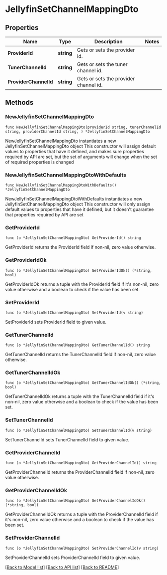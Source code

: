 # JellyfinSetChannelMappingDto

## Properties

Name | Type | Description | Notes
------------ | ------------- | ------------- | -------------
**ProviderId** | **string** | Gets or sets the provider id. | 
**TunerChannelId** | **string** | Gets or sets the tuner channel id. | 
**ProviderChannelId** | **string** | Gets or sets the provider channel id. | 

## Methods

### NewJellyfinSetChannelMappingDto

`func NewJellyfinSetChannelMappingDto(providerId string, tunerChannelId string, providerChannelId string, ) *JellyfinSetChannelMappingDto`

NewJellyfinSetChannelMappingDto instantiates a new JellyfinSetChannelMappingDto object
This constructor will assign default values to properties that have it defined,
and makes sure properties required by API are set, but the set of arguments
will change when the set of required properties is changed

### NewJellyfinSetChannelMappingDtoWithDefaults

`func NewJellyfinSetChannelMappingDtoWithDefaults() *JellyfinSetChannelMappingDto`

NewJellyfinSetChannelMappingDtoWithDefaults instantiates a new JellyfinSetChannelMappingDto object
This constructor will only assign default values to properties that have it defined,
but it doesn't guarantee that properties required by API are set

### GetProviderId

`func (o *JellyfinSetChannelMappingDto) GetProviderId() string`

GetProviderId returns the ProviderId field if non-nil, zero value otherwise.

### GetProviderIdOk

`func (o *JellyfinSetChannelMappingDto) GetProviderIdOk() (*string, bool)`

GetProviderIdOk returns a tuple with the ProviderId field if it's non-nil, zero value otherwise
and a boolean to check if the value has been set.

### SetProviderId

`func (o *JellyfinSetChannelMappingDto) SetProviderId(v string)`

SetProviderId sets ProviderId field to given value.


### GetTunerChannelId

`func (o *JellyfinSetChannelMappingDto) GetTunerChannelId() string`

GetTunerChannelId returns the TunerChannelId field if non-nil, zero value otherwise.

### GetTunerChannelIdOk

`func (o *JellyfinSetChannelMappingDto) GetTunerChannelIdOk() (*string, bool)`

GetTunerChannelIdOk returns a tuple with the TunerChannelId field if it's non-nil, zero value otherwise
and a boolean to check if the value has been set.

### SetTunerChannelId

`func (o *JellyfinSetChannelMappingDto) SetTunerChannelId(v string)`

SetTunerChannelId sets TunerChannelId field to given value.


### GetProviderChannelId

`func (o *JellyfinSetChannelMappingDto) GetProviderChannelId() string`

GetProviderChannelId returns the ProviderChannelId field if non-nil, zero value otherwise.

### GetProviderChannelIdOk

`func (o *JellyfinSetChannelMappingDto) GetProviderChannelIdOk() (*string, bool)`

GetProviderChannelIdOk returns a tuple with the ProviderChannelId field if it's non-nil, zero value otherwise
and a boolean to check if the value has been set.

### SetProviderChannelId

`func (o *JellyfinSetChannelMappingDto) SetProviderChannelId(v string)`

SetProviderChannelId sets ProviderChannelId field to given value.



[[Back to Model list]](../README.md#documentation-for-models) [[Back to API list]](../README.md#documentation-for-api-endpoints) [[Back to README]](../README.md)


